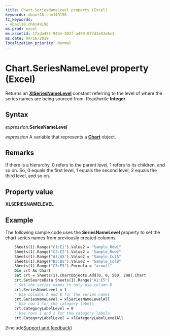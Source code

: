 ```yaml
---
title: Chart.SeriesNameLevel property (Excel)
keywords: vbaxl10.chm149196
f1_keywords:
- vbaxl10.chm149196
ms.prod: excel
ms.assetid: 17ada484-943e-502f-a499-077d1e53e6c1
ms.date: 04/16/2019
localization_priority: Normal
---
```



# Chart.SeriesNameLevel property (Excel)

Returns an **[XlSeriesNameLevel](Excel.xlseriesnamelevel.md)** constant referring to the level of where the series names are being sourced from. Read/write **Integer**.


## Syntax

_expression_.**SeriesNameLevel**

_expression_ A variable that represents a **[Chart](Excel.Chart(object).md)** object.


## Remarks

If there is a hierarchy, 0 refers to the parent level, 1 refers to its children, and so on. So, 0 equals the first level, 1 equals the second level, 2 equals the third level, and so on.


## Property value

**XLSERIESNAMELEVEL**


## Example

The following sample code uses the **SeriesNameLevel** property to set the chart series names from previously created columns.

```vb
    Sheets(1).Range("C1:E1").Value2 = "Sample_Row1"
    Sheets(1).Range("C2:E2").Value2 = "Sample_Row2"
    Sheets(1).Range("A3:A5").Value2 = "Sample_ColA"
    Sheets(1).Range("B3:B5").Value2 = "Sample_ColB"
    Sheets(1).Range("C3:E5").Formula = "=row()"
    Dim crt As Chart
    Set crt = Sheets(1).ChartObjects.Add(0, 0, 500, 200).Chart
    crt.SetSourceData Sheets(1).Range("A1:E5")
    ' Set the series names to only use column B
    crt.SeriesNameLevel = 1
    ' Use columns A and B for the series names
    crt.SeriesNameLevel = xlSeriesNameLevelAll
    ' Use row 1 for the category labels
    crt.CategoryLabelLevel = 0
    ' Use rows 1 and 2 for the category labels
    crt.CategoryLabelLevel = xlCategoryLabelLevelAll
```




[!include[Support and feedback](~/includes/feedback-boilerplate.md)]